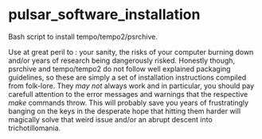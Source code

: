 # pulsar_software_installation
Bash script to install tempo/tempo2/psrchive.

Use at great peril to : your sanity, the risks of your computer burning down and/or years of research being dangerously risked.
Honestly though, psrchive and tempo/tempo2 do not follow well explained packaging guidelines, so these are simply a set of installation instructions compiled from folk-lore. They *may not* always work and in particular, you should pay carefull attention to the error messages and warnings that the respective *make* commands throw. This will probably save you years of frustratingly banging on the keys in the desperate hope that hitting them harder will magically solve that weird issue and/or an abrupt descent into trichotillomania.
